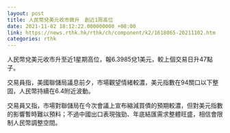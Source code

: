 ```yaml
---
layout: post
title: 人民幣兌美元收市微升　創近1周高位
date: 2021-11-02 18:12:22.000000000 +08:00
link: https://news.rthk.hk/rthk/ch/component/k2/1618065-20211102.htm
categories: rthk
---
```


人民幣兌美元收市升至近1星期高位，報6.3985兌1美元，較上個交易日升47點子。

交易員指，美國聯儲局議息前夕，市場觀望情緒較濃，美元指數在94關口以下整固，人民幣持續在6.4附近波動。

交易員又指，市場對聯儲局在今次會議上宣布縮減買債的預期較濃，但對美元指數的影響暫時難以預料；不過中國出口表現強勁、年底結匯需求整體旺盛，相信會限制人民幣調整空間。
